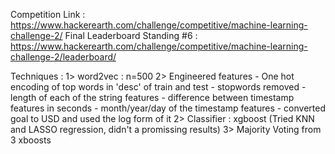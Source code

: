 Competition Link : https://www.hackerearth.com/challenge/competitive/machine-learning-challenge-2/
Final Leaderboard Standing #6 : https://www.hackerearth.com/challenge/competitive/machine-learning-challenge-2/leaderboard/

Techniques :
1> word2vec : n=500
2> Engineered features
	- One hot encoding of top words in 'desc' of train and test - stopwords removed
	- length of each of the string features
	- difference between timestamp features in seconds
	- month/year/day of the timestamp features
	- converted goal to USD and used the log form of it
2> Classifier : xgboost
(Tried KNN and LASSO regression, didn't a promissing results)
3> Majority Voting from 3 xboosts